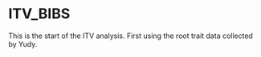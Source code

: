# ITV_BIBS

This is the start of the ITV analysis. First using the root trait data collected by Yudy.
